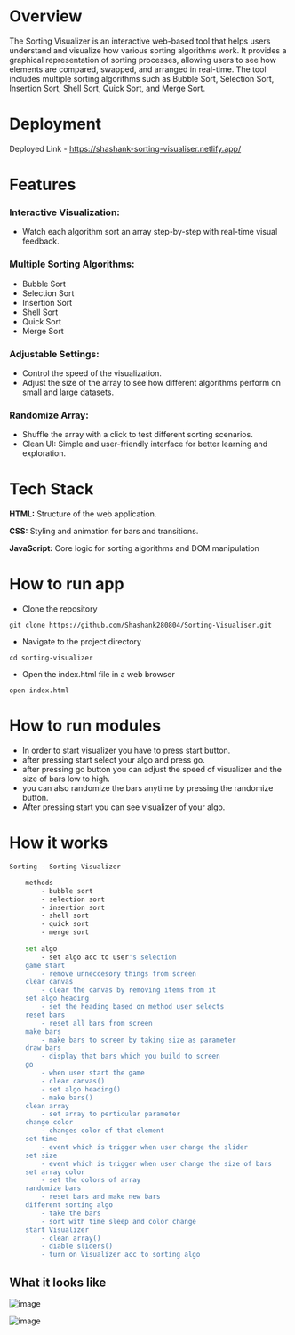 # Overview
The Sorting Visualizer is an interactive web-based tool that helps users understand and visualize how various sorting algorithms work. It provides a graphical representation of sorting processes, allowing users to see how elements are compared, swapped, and arranged in real-time. The tool includes multiple sorting algorithms such as Bubble Sort, Selection Sort, Insertion Sort, Shell Sort, Quick Sort, and Merge Sort.

# Deployment
Deployed Link - https://shashank-sorting-visualiser.netlify.app/

# Features
### Interactive Visualization:
- Watch each algorithm sort an array step-by-step with real-time visual feedback.
### Multiple Sorting Algorithms:
- Bubble Sort
- Selection Sort
- Insertion Sort
- Shell Sort
- Quick Sort
- Merge Sort

### Adjustable Settings:
- Control the speed of the visualization.
- Adjust the size of the array to see how different algorithms perform on small and large datasets.
### Randomize Array:
- Shuffle the array with a click to test different sorting scenarios.
- Clean UI: Simple and user-friendly interface for better learning and exploration.

# Tech Stack
**HTML:** Structure of the web application.

**CSS:** Styling and animation for bars and transitions.

**JavaScript:** Core logic for sorting algorithms and DOM manipulation


# How to run app 

- Clone the repository
```
git clone https://github.com/Shashank280804/Sorting-Visualiser.git

```
- Navigate to the project directory
```
cd sorting-visualizer
```
- Open the index.html file in a web browser
```
open index.html
```  

# How to run modules

 * In order to start visualizer you have to press start button.
 * after pressing start select your algo and press go.
 * after pressing go button you can adjust the speed of visualizer and the size of bars low to high.
 * you can also randomize the bars anytime by pressing the randomize button.
 * After pressing start you can see visualizer of your algo.

# How it works

```sh
Sorting - Sorting Visualizer

    methods
        - bubble sort
        - selection sort
        - insertion sort
        - shell sort
        - quick sort
        - merge sort
    
    set algo 
        - set algo acc to user's selection
    game start 
        - remove unneccesory things from screen
    clear canvas
        - clear the canvas by removing items from it
    set algo heading 
        - set the heading based on method user selects
    reset bars
        - reset all bars from screen
    make bars
        - make bars to screen by taking size as parameter
    draw bars
        - display that bars which you build to screen
    go 
        - when user start the game
        - clear canvas()
        - set algo heading()
        - make bars()
    clean array
        - set array to perticular parameter
    change color 
        - changes color of that element 
    set time 
        - event which is trigger when user change the slider 
    set size    
        - event which is trigger when user change the size of bars
    set array color
        - set the colors of array
    randomize bars
        - reset bars and make new bars
    different sorting algo
        - take the bars
        - sort with time sleep and color change
    start Visualizer
        - clean array()
        - diable sliders()
        - turn on Visualizer acc to sorting algo

```

## What it looks like
![image](https://github.com/user-attachments/assets/cee696b6-5dfd-48de-b787-2a637c426a3e)

![image](https://github.com/user-attachments/assets/dfbbf763-0e68-406a-8a52-15c799bce0db)


  
